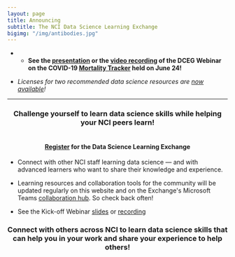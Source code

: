 ```yaml
---
layout: page
title: Announcing 
subtitle: The NCI Data Science Learning Exchange
bigimg: "/img/antibodies.jpg"
---
```


* * **See the [presentation](https://teams.microsoft.com/l/channel/19%3a82c18d91721048e7a69516e155ac554a%40thread.skype/General?groupId=ac0387a5-f532-4379-a234-73eca4399e11&tenantId=14b77578-9773-42d5-8507-251ca2dc2b06) or the [video recording](https://www.youtube.com/watch?v=laLFScHd914&feature=youtu.be) of the DCEG Webinar on the COVID-19 [Mortality Tracker](https://cbiit.github.io/p2p-datasci/mortality-tracker2) held on June 24!**


* *Licenses for two recommended data science resources are [now available](https://cbiit.github.io/p2p-datasci/licenses/)!*

---

<h3 align="center">Challenge yourself to learn data science skills while helping your NCI peers learn!</h3>
<h4 align="center"><br><a href="http://bit.ly/NCI_datascience_peer2peer">Register</a> for the Data Science Learning Exchange</h4>

* Connect with other NCI staff learning data science — and with advanced learners who want to share their knowledge and experience.

* Learning resources and collaboration tools for the community will be updated regularly on this website and on the Exchange's Microsoft Teams [collaboration hub](https://teams.microsoft.com/l/team/19%3a82c18d91721048e7a69516e155ac554a%40thread.skype/conversations?groupId=ac0387a5-f532-4379-a234-73eca4399e11&tenantId=14b77578-9773-42d5-8507-251ca2dc2b06).  So check back often!

* See the Kick-off Webinar [slides](https://cbiit.github.io/p2p-datasci/archive/kickoff-meeting.pdf) or [recording](https://cbiit.webex.com/cbiit/lsr.php?RCID=fbbfdd48b30353b99c9a757ff9a2d1d0)

<h3 align="center">Connect with others across NCI to learn data science skills that can help you in your work and share your experience to help others!</h3>
